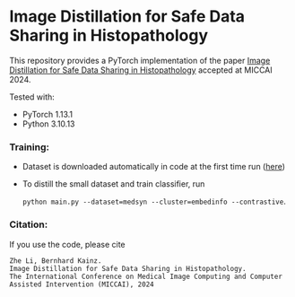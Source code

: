 # Image Distillation for Safe Data Sharing in Histopathology

This repository provides a PyTorch implementation of the paper [Image Distillation for Safe Data Sharing in Histopathology](https://arxiv.org/abs/2406.13536) accepted at MICCAI 2024.

Tested with:

- PyTorch 1.13.1
- Python 3.10.13

### Training:
* Dataset is downloaded automatically in code at the first time run ([here](https://medmnist.com/))

* To distill the small dataset and train classifier, run 
  
  `python main.py --dataset=medsyn --cluster=embedinfo --contrastive`. 




### Citation:

If you use the code, please cite

    Zhe Li, Bernhard Kainz.
    Image Distillation for Safe Data Sharing in Histopathology.
    The International Conference on Medical Image Computing and Computer Assisted Intervention (MICCAI), 2024
    
